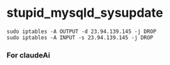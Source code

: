 # stupid_mysqld_sysupdate

```
sudo iptables -A OUTPUT -d 23.94.139.145 -j DROP
sudo iptables -A INPUT -s 23.94.139.145 -j DROP
```

### For claudeAi
